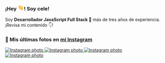 <h3>¡Hey <img src="https://raw.githubusercontent.com/ABSphreak/ABSphreak/master/gifs/Hi.gif" width="20px" decondig="async">! Soy cele!</h3>

<p>Soy <strong>Desarrollador JavaScript Full Stack 🚀</strong> más de tres años de experiencia.<br />¡Revisa mi contenido 👇!</p>

### 📸 Mis últimas fotos en [mi Instagram](https://instagram.com/cele)


<a href='https://instagram.com/p/C1UpuSGLQiG' target='_blank'>
  <img width='20%' src='https://instagram.fkiv2-1.fna.fbcdn.net/v/t51.29350-15/412513918_1325803934584302_4400498733289087214_n.jpg?stp=dst-jpg_e15&_nc_ht=instagram.fkiv2-1.fna.fbcdn.net&_nc_cat=106&_nc_ohc=8LsACaYVw6sAb4iUD3i&edm=APU89FABAAAA&ccb=7-5&oh=00_AfAIe8fk-7v7F21m-5YCeHRMkEhUBVfQqRfuGzuDp6uplA&oe=6623B01D&_nc_sid=bc0c2c' alt='Instagram photo' />
</a>
<a href='https://instagram.com/p/CzMY3lzxgmx' target='_blank'>
  <img width='20%' src='https://instagram.fkiv2-1.fna.fbcdn.net/v/t51.29350-15/398916226_819142863293745_2426123683154743297_n.webp?stp=dst-jpg_e35&_nc_ht=instagram.fkiv2-1.fna.fbcdn.net&_nc_cat=109&_nc_ohc=5S-JUJopgpgAb7ufioa&edm=APU89FABAAAA&ccb=7-5&oh=00_AfDv1XLtm6hJrE-YZIQID-yCcxgMlpH-Hd4L_qNN-Rm7ug&oe=6623AF0C&_nc_sid=bc0c2c' alt='Instagram photo' />
</a>
<a href='https://instagram.com/p/CygbQv4uqxM' target='_blank'>
  <img width='20%' src='https://instagram.fkiv2-1.fna.fbcdn.net/v/t51.29350-15/391525959_236593062741789_5868561716480810596_n.webp?stp=dst-jpg_e35&_nc_ht=instagram.fkiv2-1.fna.fbcdn.net&_nc_cat=109&_nc_ohc=7SGhygh0wq0Ab56Kk9v&edm=APU89FABAAAA&ccb=7-5&oh=00_AfBtRVqeXAG0PHMd3k8jYg-uWZn2--Zy5GjG9_vPrFBLww&oe=6623B548&_nc_sid=bc0c2c' alt='Instagram photo' />
</a>
<a href='https://instagram.com/p/CxTmOF6vN8M' target='_blank'>
  <img width='20%' src='https://instagram.fkiv2-1.fna.fbcdn.net/v/t51.29350-15/378565944_323878180141713_8920720304536029091_n.jpg?stp=dst-jpg_e15&_nc_ht=instagram.fkiv2-1.fna.fbcdn.net&_nc_cat=109&_nc_ohc=J17kwbhFRSYAb7r3A9V&edm=APU89FABAAAA&ccb=7-5&oh=00_AfBcLtqLsf6_Sac7xJXwpUWO88XYxJRuWp2ZY9VjJFwRAA&oe=6623AF12&_nc_sid=bc0c2c' alt='Instagram photo' />
</a>
